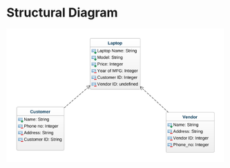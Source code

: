  # Structural Diagram
 
![pic_link](https://github.com/arahul12/tusk/blob/main/2_design/Structural/Class%20Diagram.png)
